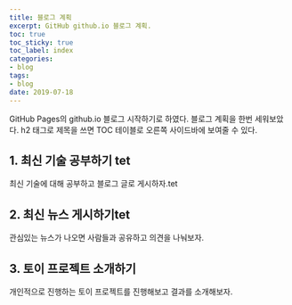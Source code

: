 ```yaml
---
title: 블로그 계획
excerpt: GitHub github.io 블로그 계획.
toc: true
toc_sticky: true
toc_label: index
categories:
- blog
tags:
- blog
date: 2019-07-18
---
```


GitHub Pages의 github.io 블로그 시작하기로 하였다.
블로그 계획을 한번 세워보았다. h2 태그로 제목을 쓰면
TOC 테이블로 오른쪽 사이드바에 보여줄 수 있다.

## 1. 최신 기술 공부하기 tet

최신 기술에 대해 공부하고 블로그 글로 게시하자.tet

## 2. 최신 뉴스 게시하기tet

관심있는 뉴스가 나오면 사람들과 공유하고 의견을 나눠보자.

## 3. 토이 프로젝트 소개하기

개인적으로 진행하는 토이 프로젝트를 진행해보고
결과를 소개해보자.